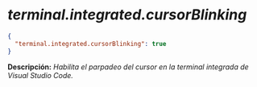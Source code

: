 <!-- Autor: Daniel Benjamin Perez Morales -->
<!-- GitHub: https://github.com/DanielBenjaminPerezMoralesDev13 -->
<!-- Gitlab: https://gitlab.com/DanielBenjaminPerezMoralesDev13 -->
<!-- Correo electrónico: danielperezdev@proton.me -->

# ***terminal.integrated.cursorBlinking***

```json
{
  "terminal.integrated.cursorBlinking": true
}
```

**Descripción:** *Habilita el parpadeo del cursor en la terminal integrada de Visual Studio Code.*
